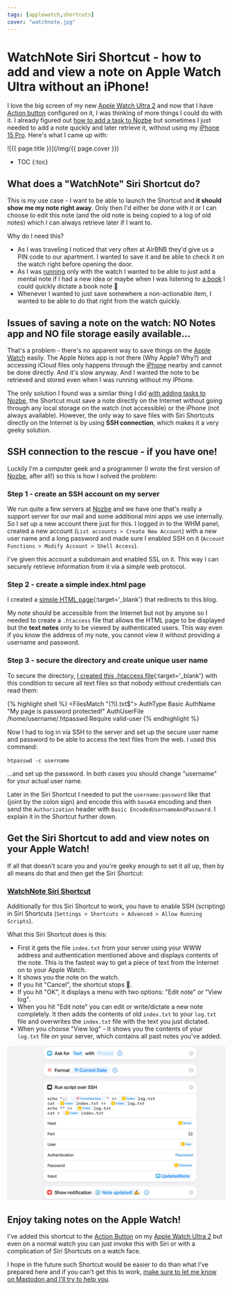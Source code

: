```yaml
---
tags: [applewatch,shortcuts]
cover: "watchnote.jpg"
---
```


# WatchNote Siri Shortcut - how to add and view a note on Apple Watch Ultra without an iPhone!

I love the big screen of my new [Apple Watch Ultra 2](/ultra/) and now that I have [Action button](/action/) configured on it, I was thinking of more things I could do with it. I already figured out [how to add a task to Nozbe](/nozbe-add/) but sometimes I just needed to add a note quickly and later retrieve it, without using my [iPhone 15 Pro](/iphone15/). Here's what I came up with:

<!--More-->

![{{ page.title }}](/img/{{ page.cover }})

* TOC
{:toc}

## What does a "WatchNote" Siri Shortcut do?

This is my use case - I want to be able to launch the Shortcut and **it should show me my note right away**. Only then I'd either be done with it or I can choose to edit this note (and the old note is being copied to a log of old notes) which I can always retrieve later if I want to.

Why do I need this?

- As I was traveling I noticed that very often at AirBNB they'd give us a PIN code to our apartment. I wanted to save it and be able to check it on the watch right before opening the door.
- As I was [running](/sports/) only with the watch I wanted to be able to just add a mental note if I had a new idea or maybe when I was listening to [a book](/books/) I could quickly dictate a book note 📝 
- Whenever I wanted to just save somewhere a non-actionable item, I wanted to be able to do that right from the watch quickly.

## Issues of saving a note on the watch: NO Notes app and NO file storage easily available…

That's a problem - there's no apparent way to save things on the [Apple Watch](/applewatch/) easily. The Apple Notes app is not there (Why Apple? Why?) and accessing iCloud files only happens through the [iPhone](/iphone/) nearby and cannot be done directly. And it's slow anyway. And I wanted the note to be retrieved and stored even when I was running without my iPhone.

The only solution I found was a similar thing I did [with adding tasks to Nozbe](/nozbe-add/), the Shortcut must save a note directly on the Internet without going through any local storage on the watch (not accessible) or the iPhone (not always available). However, the only way to save files with Siri Shortcuts directly on the Internet is by using **SSH connection**, which makes it a very geeky solution.

## SSH connection to the rescue - if you have one!

Luckily I'm a computer geek and a programmer (I wrote the first version of [Nozbe][n], after all!) so this is how I solved the problem:

### Step 1 - create an SSH account on my server

We run quite a few servers at [Nozbe](/nozbe/) and we have one that's really a support server for our mail and some additional mini apps we use internally. So I set up a new account there just for this. I logged in to the WHM panel, created a new account (`List accounts > Create New Account`) with a new user name and a long password and made sure I enabled SSH on it (`Account Functions > Modify Account > Shell Access`).

I've given this account a subdomain and enabled SSL on it. This way I can securely retrieve information from it via a simple web protocol.

### Step 2 - create a simple index.html page

I created a [simple HTML page](/txt/watchnote-index.txt){:target='_blank'} that redirects to this blog.

My note should be accessible from the Internet but not by anyone so I needed to create a `.htaccess` file that allows the HTML page to be displayed but the **text notes** only to be viewed by authenticated users. This way even if you know the address of my note, you cannot view it without providing a username and password.

### Step 3 - secure the directory and create unique user name

To secure the directory, [I created this .htaccess file](/txt/watchnote-htaccess.txt){:target='_blank'} with this condition to secure all text files so that nobody without credentials can read them:

{% highlight shell %}
<FilesMatch "(?i)\.txt$">
AuthType Basic
AuthName "My page is password protected!"
AuthUserFile /home/username/.htpasswd
Require valid-user
</FilesMatch>
{% endhighlight %}

Now I had to log in via SSH to the server and set up the secure user name and password to be able to access the text files from the web. I used this command:

`htpasswd -c username`

…and set up the password. In both cases you should change "username" for your actual user name.

Later in the Siri Shortcut I needed to put the `username:password` like that (joint by the colon sign) and encode this with `base64` encoding and then send the `Authorization` header with `Basic EncodedUsernameAndPassword`. I explain it in the Shortcut further down.

## Get the Siri Shortcut to add and view notes on your Apple Watch!

If all that doesn't scare you and you're geeky enough to set it all up, then by all means do that and then get the Siri Shortcut:

### [WatchNote Siri Shortcut][w]

Additionally for this Siri Shortcut to work, you have to enable SSH (scripting) in Siri Shortcuts (`Settings > Shortcuts > Advanced > Allow Running Scripts`).

What this Siri Shortcut does is this:

- First it gets the file `index.txt` from your server using your WWW address and authentication mentioned above and displays contents of the note. This is the fastest way to get a piece of text from the Internet on to your Apple Watch.
- It shows you the note on the watch.
- If you hit "Cancel", the shortcut stops 🛑.
- If you hit "OK", it displays a menu with two options: "Edit note" or "View log".
- When you hit "Edit note" you can edit or write/dictate a new note completely. It then adds the contents of old `index.txt` to your `log.txt` file and overwrites the `index.txt` file with the text you just dictated.
- When you choose "View log" - it shows you the contents of your  `log.txt` file on your server, which contains all past notes you've added.

![{{ page.title }} ssh](/img/watchnote-ssh.jpg)

## Enjoy taking notes on the Apple Watch!

I've added this shortcut to the [Action Button](/action/) on my [Apple Watch Ultra 2](/ultra/) but even on a normal watch you can just invoke this with Siri or with a complication of Siri Shortcuts on a watch face.

I hope in the future such Shortcut would be easier to do than what I've prepared here and if you can't get this to work, [make sure to let me know on Mastodon and I'll try to help you](/gratis?to=ma/).

[w]: https://www.icloud.com/shortcuts/4fd6a1173ba64c21ba7b3b1dba736e9a

[n]: https://michael.gratis/nozbe
[np]: https://michael.gratis/nozbepersonal